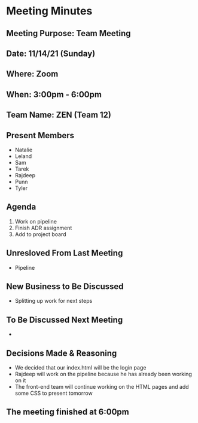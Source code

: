 # Meeting Minutes
## Meeting Purpose: Team Meeting
## Date: 11/14/21 (Sunday)
## Where: Zoom
## When: 3:00pm -  6:00pm
## Team Name: ZEN (Team 12)

## Present Members
- Natalie
- Leland
- Sam
- Tarek
- Rajdeep
- Punn
- Tyler

## Agenda
1. Work on pipeline
2. Finish ADR assignment
3. Add to project board


## Unresloved From Last Meeting
- Pipeline

## New Business to Be Discussed
- Splitting up work for next steps

## To Be Discussed Next Meeting
- 

## Decisions Made & Reasoning
- We decided that our index.html will be the login page
- Rajdeep will work on the pipeline because he has already been working on it
- The front-end team will continue working on the HTML pages and add some CSS to present tomorrow

## The meeting finished at 6:00pm
